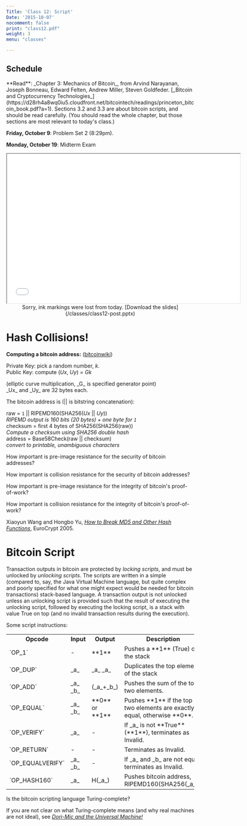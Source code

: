 ```yaml
---
Title: 'Class 12: Script'
Date: '2015-10-07'
nocomment: false
print: "class12.pdf"
weight: 3
menu: "classes"

---
```


## Schedule

   <div class="todo"> 
**Read**: _Chapter 3: Mechanics of Bitcoin_, from
Arvind Narayanan, Joseph Bonneau, Edward Felten, Andrew Miller, Steven
Goldfeder. [_Bitcoin and Cryptocurrency
Technologies_](https://d28rh4a8wq0iu5.cloudfront.net/bitcointech/readings/princeton_bitcoin_book.pdf?a=1).
Sections 3.2 and 3.3 are about bitcoin scripts, and should be read
carefully.  (You should read the whole chapter, but those sections are
most relevant to today's class.)

**Friday, October 9**: Problem Set 2 (8:29pm).

**Monday, October 19**: Midterm Exam</div>

<center>
<iframe src="//www.slideshare.net/slideshow/embed_code/key/aQYiH6zGCIgxbO" width="625" height="400" frameborder="2" marginwidth="0" marginheight="0" scrolling="no"> </iframe> 

   <div class="caption">
Sorry, ink markings were lost from today.  [Download the slides](/classes/class12-post.pptx)
   </div>
</center>

# Hash Collisions!

**Computing a bitcoin address:** ([bitcoinwiki](https://en.bitcoin.it/wiki/Technical_background_of_version_1_Bitcoin_addresses))

<!--more-->

Private Key: pick a random number, _k_.  
Public Key: compute (_Ux_, _Uy_) = _Gk_
<div class="indented">(elliptic curve multiplication, _G_ is specified generator point)</div>
_Ux_ and _Uy_ are 32 bytes each.

The bitcoin address is (|| is bitstring concatenation):  
    <div class="indented">
    raw = `1` || RIPEMD160(SHA256(_Ux_ || _Uy_))  
         <div class="indented">_RIPEMD output is 160 bits (20 bytes) + one byte for `1`_</div>
    checksum = first 4 bytes of SHA256(SHA256(raw))  <div class="indented">_Compute a checksum using SHA256 double hash_</div>
    address = Base58Check(raw || checksum)  <div class="indented">_convert to printable, unambiguous characters_</div>
    </div>

How important is pre-image resistance for the security of bitcoin addresses?
<div class="gap"></div>

How important is collision resistance for the security of bitcoin addresses?
<div class="gap"></div>

How important is pre-image resistance for the integrity of bitcoin's proof-of-work?
<div class="gap"></div>

How important is collision resistance for the integrity of bitcoin's proof-of-work?
<div class="gap"></div>

Xiaoyun Wang and Hongbo Yu, [_How to Break MD5 and Other Hash Functions_](http://www.bitcoin-class.org/docs/hashcollisions.pdf), EuroCrypt 2005.

# Bitcoin Script

Transaction outputs in bitcoin are protected by _locking scripts_, and
must be unlocked by _unlocking scripts_.  The scripts are written in a
simple (compared to, say, the Java Virtual Machine language, but quite
complex and poorly specified for what one might expect would be needed
for bitcoin transactions) stack-based language.  A transaction output is
not unlocked unless an unlocking script is provided such that the result
of executing the unlocking script, followed by executing the locking
script, is a stack with value True on top (and no invalid transaction
results during the execution).

Some script instructions:

   <table cellpadding=5>
   <tr>
   <td align="center"><b>Opcode</b></td><td align="center"><b>Input</b></td><td align="center"><b>Output</b></td><td align="center"><b>Description</b></td></tr>
   <tr><td>`OP_1`</td><td> - </td><td> **1** </td><td> Pushes a **1** (True) on the stack </td></tr>
   <tr><td>`OP_DUP`</td><td> _a_ </td><td> _a_ _a_ </td><td> Duplicates the top element of the stack </td></tr>
   <tr><td>`OP_ADD`</td><td> _a_ _b_ </td><td> (_a_+_b_) </td><td> Pushes the sum of the top two elements. </td></tr>
   <tr><td>`OP_EQUAL`</td><td> _a_ _b_ </td><td> **0** or **1** </td><td> Pushes **1** if the top two elements are exactly equal, otherwise **0**. </td></tr>
   <tr><td>`OP_VERIFY` </td><td> _a_ </td><td> - </td><td> If _a_ is not **True** (**1**), terminates as Invalid. </td></tr>
   <tr><td>`OP_RETURN`</td><td> - </td><td> - </td><td> Terminates as Invalid. </td></tr>
   <tr><td>`OP_EQUALVERIFY` </td><td> _a_ _b_ </td><td> - </td><td> If _a_ and _b_ are not equal, terminates as Invalid. </td></tr>
   <tr><td>`OP_HASH160` </td><td> _a_ </td><td> H(_a_) </td><td> Pushes bitcoin address, RIPEMD160(SHA256(_a_)). </td></tr>
</table>

Is the bitcoin scripting language Turing-complete?
<div class="gap">

</div>

If you are not clear on what Turing-complete means (and why real
machines are not ideal), see [_Dori-Mic and the Universal
Machine!_](http://www.dori-mic.org)


